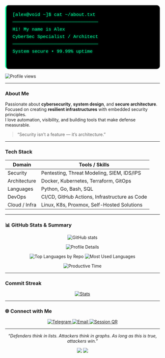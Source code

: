 <!-- ========================================================= -->
<!-- 👋 INTRO SECTION -->
<!-- ========================================================= -->
<div align="left">
  <pre style="
    background-color:#000000;
    color:#00ff9f;
    padding:20px;
    border-left:4px solid #00ff9f;
    border-radius:10px;
    font-family:'Fira Code','Courier New',monospace;
    font-size:15px;
    line-height:1.6;
    text-shadow:0 0 6px rgba(0,255,159,0.5);
  ">
[alex@void ~]$ cat ~/about.txt
───────────────────────────────
Hi! My name is Alex
CyberSec Specialist / Architect
───────────────────────────────
System secure • 99.99% uptime
  </pre>
</div>

<p align="left">
  <img src="https://komarev.com/ghpvc/?username=alexbergh&label=Profile%20views&color=0e75b6&style=flat" alt="Profile views" />
</p>

---

<!-- ========================================================= -->
<!-- ABOUT ME -->
<!-- ========================================================= -->
### About Me

Passionate about **cybersecurity**, **system design**, and **secure architecture**.  
Focused on creating **resilient infrastructures** with embedded security principles.  
I love automation, visibility, and building tools that make defense measurable.  

> “Security isn’t a feature — it’s architecture.”

---

<!-- ========================================================= -->
<!-- SKILLS -->
<!-- ========================================================= -->
### Tech Stack

| Domain | Tools / Skills |
|--------|----------------|
| Security | Pentesting, Threat Modeling, SIEM, IDS/IPS |
| Architecture | Docker, Kubernetes, Terraform, GitOps |
| Languages | Python, Go, Bash, SQL |
| DevOps | CI/CD, GitHub Actions, Infrastructure as Code |
| Cloud / Infra | Linux, K8s, Proxmox, Self-Hosted Solutions |

---

<!-- ========================================================= -->
<!-- 📊 GITHUB STATS & SUMMARY -->
<!-- ========================================================= -->
### 📊 GitHub Stats & Summary

<p align="center">
  <picture>
    <source
      srcset="https://github-readme-stats.vercel.app/api?username=alexbergh&show_icons=true&include_all_commits=true&count_private=true&theme=dark&hide_border=true&bg_color=0d1117&title_color=58a6ff&icon_color=58a6ff&rank_icon=github&cache_seconds=7200&v=2"
      media="(prefers-color-scheme: dark)"
    />
    <source
      srcset="https://github-readme-stats.vercel.app/api?username=alexbergh&show_icons=true&include_all_commits=true&count_private=true&hide_border=true&rank_icon=github&cache_seconds=7200&v=2"
      media="(prefers-color-scheme: light), (prefers-color-scheme: no-preference)"
    />
    <img
      src="https://github-readme-stats.vercel.app/api?username=alexbergh&show_icons=true&include_all_commits=true&count_private=true&hide_border=true&rank_icon=github&cache_seconds=7200&v=2"
      alt="GitHub stats"
      loading="lazy"
      decoding="async"
    />
  </picture>
</p>

<p align="center">
  <img src="https://github-profile-summary-cards.vercel.app/api/cards/profile-details?username=alexbergh&theme=github_dark" alt="Profile Details" />
</p>

<p align="center">
  <img src="https://github-profile-summary-cards.vercel.app/api/cards/repos-per-language?username=alexbergh&theme=github_dark" alt="Top Languages by Repo" />
  <img src="https://github-profile-summary-cards.vercel.app/api/cards/most-commit-language?username=alexbergh&theme=github_dark" alt="Most Used Languages" />
</p>

<p align="center">
  <img src="https://github-profile-summary-cards.vercel.app/api/cards/productive-time?username=alexbergh&theme=github_dark&utcOffset=2" alt="Productive Time" />
</p>

---

<!-- ========================================================= -->
<!-- STREAK -->
<!-- ========================================================= -->
### Commit Streak

<p align="center">
  <a href="https://git.io/streak-stats">
    <img src="https://streak-stats.demolab.com?user=alexbergh&theme=dark)" alt="Stats" />
  </a>
</p>

---

<!-- ========================================================= -->
<!-- 🌐 CONNECT -->
<!-- ========================================================= -->
### 🌐 Connect with Me
<p align="center">
  <a href="https://t.me/ahberg_work" target="_blank" rel="noopener noreferrer">
    <img src="https://img.shields.io/badge/Telegram-2CA5E0?style=for-the-badge&logo=telegram&logoColor=white" alt="Telegram" />
  </a>
  <a href="mailto:git.upstate674@passinbox.com" target="_blank" rel="noopener noreferrer">
    <img src="https://img.shields.io/badge/Email-8B89CC?style=for-the-badge&logo=protonmail&logoColor=white" alt="Email" />
  </a>
  <a href="https://github.com/alexbergh/alexbergh.github.io/blob/main/qr.svg" target="_blank" rel="noopener noreferrer">
    <img src="https://img.shields.io/badge/Session-3DDC84?style=for-the-badge&logo=session&logoColor=white" alt="Session QR" />
  </a>
</p>

---

<!-- ========================================================= -->
<!-- 💬 FOOTER -->
<!-- ========================================================= -->
<p align="center">
  <i>“Defenders think in lists. Attackers think in graphs. As long as this is true, attackers win.”</i>  
</p>

<p align="center">
  <img src="https://img.shields.io/badge/Made%20with-Markdown-1f425f.svg" />
  <img src="https://img.shields.io/badge/Open%20Source-%E2%9D%A4-blue" />
</p>
